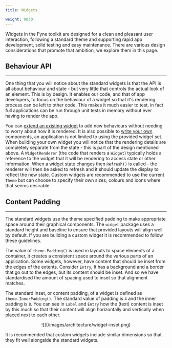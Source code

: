 ```yaml
---
title: Widgets

weight: 9030
---
```


Widgets in the Fyne toolkit are designed for a clean and pleasant
user interaction, following a standard theme and supporting 
rapid app development, solid testing and easy maintenance.
There are various design considerations that promote that ambition,
we explore them in this page.


## Behaviour API
---

One thing that you will notice about the standard widgets is that
the API is all about behaviour and state - but very little that
controls the actual look of an element. This is by design. 
It enables our code, and that of app developers, to focus on the
behaviour of a widget so that it's rendering process can be left
to other code. This makes it much easier to test, in fact full
applications can be run through unit tests in memory without
ever having to render the app.

You can [extend an existing widget](https://developer.fyne.io/tutorial/extending-widgets)
to add new behaviours without needing to worry about how it is
rendered.
It is also possible to [write your own](https://developer.fyne.io/tutorial/write-custom-widget)
components, an application is not limited to using the provided
widget set.
When building your own widget you will notice that the rendering
details are completely separate from the state - this is part
of the design mentioned above. A `WidgetRenderer` (the code that
renders a `Widget`) typically holds a reference to the widget
that it will be rendering to access state or other information.
When a widget state changes then `Refresh()` is called - the
renderer will then be asked to refresh and it should update the
display to reflect the new state.
Custom widgets are recommended to use the current `Theme` but
can choose to specify their own sizes, colours and icons where
that seems desirable.


## Content Padding
---

The standard widgets use the theme specified padding to make
appropriate space around their graphical components.
The `widget` package uses a standard height and baseline to ensure that
provided layouts will align well by default. 
If you are building a custom widget it is recommended to follow these guidelines.

The value of `theme.Padding()` is used in layouts to space elements
of a container, it creates a consistent space around the various 
parts of an application. Some widgets, however, have content that
should be inset from the edges of the extents. Consider `Entry`,
It has a background and a border that go out to the edges, but its content
should be inset. And so we have standardised the amount of spacing used to
inset so that alignment matches.

The standard inset, or content padding, of a widget is defined as 
`theme.InnerPadding()`. The standard value of padding is `4` and the inner
padding is `8`. You can see in `Label` and `Entry` how the (text) content
is inset by this much so that their content will align horizontally and
vertically when placed next to each other.

<p style="text-align: center;" markdown="1">
![](/images/architecture/widget-inset.png)
</p>

It is recommended that custom widgets include similar dimensions 
so that they fit well alongside the standard widgets.

